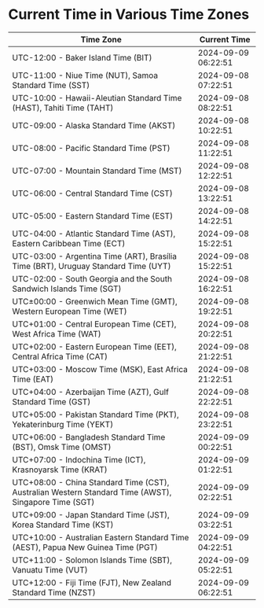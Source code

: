 # Current Time in Various Time Zones

| Time Zone | Current Time |
|-----------|--------------|
| UTC-12:00 - Baker Island Time (BIT) | 2024-09-09 06:22:51 |
| UTC-11:00 - Niue Time (NUT), Samoa Standard Time (SST) | 2024-09-08 07:22:51 |
| UTC-10:00 - Hawaii-Aleutian Standard Time (HAST), Tahiti Time (TAHT) | 2024-09-08 08:22:51 |
| UTC-09:00 - Alaska Standard Time (AKST) | 2024-09-08 10:22:51 |
| UTC-08:00 - Pacific Standard Time (PST) | 2024-09-08 11:22:51 |
| UTC-07:00 - Mountain Standard Time (MST) | 2024-09-08 12:22:51 |
| UTC-06:00 - Central Standard Time (CST) | 2024-09-08 13:22:51 |
| UTC-05:00 - Eastern Standard Time (EST) | 2024-09-08 14:22:51 |
| UTC-04:00 - Atlantic Standard Time (AST), Eastern Caribbean Time (ECT) | 2024-09-08 15:22:51 |
| UTC-03:00 - Argentina Time (ART), Brasília Time (BRT), Uruguay Standard Time (UYT) | 2024-09-08 15:22:51 |
| UTC-02:00 - South Georgia and the South Sandwich Islands Time (SGT) | 2024-09-08 16:22:51 |
| UTC±00:00 - Greenwich Mean Time (GMT), Western European Time (WET) | 2024-09-08 19:22:51 |
| UTC+01:00 - Central European Time (CET), West Africa Time (WAT) | 2024-09-08 20:22:51 |
| UTC+02:00 - Eastern European Time (EET), Central Africa Time (CAT) | 2024-09-08 21:22:51 |
| UTC+03:00 - Moscow Time (MSK), East Africa Time (EAT) | 2024-09-08 21:22:51 |
| UTC+04:00 - Azerbaijan Time (AZT), Gulf Standard Time (GST) | 2024-09-08 22:22:51 |
| UTC+05:00 - Pakistan Standard Time (PKT), Yekaterinburg Time (YEKT) | 2024-09-08 23:22:51 |
| UTC+06:00 - Bangladesh Standard Time (BST), Omsk Time (OMST) | 2024-09-09 00:22:51 |
| UTC+07:00 - Indochina Time (ICT), Krasnoyarsk Time (KRAT) | 2024-09-09 01:22:51 |
| UTC+08:00 - China Standard Time (CST), Australian Western Standard Time (AWST), Singapore Time (SGT) | 2024-09-09 02:22:51 |
| UTC+09:00 - Japan Standard Time (JST), Korea Standard Time (KST) | 2024-09-09 03:22:51 |
| UTC+10:00 - Australian Eastern Standard Time (AEST), Papua New Guinea Time (PGT) | 2024-09-09 04:22:51 |
| UTC+11:00 - Solomon Islands Time (SBT), Vanuatu Time (VUT) | 2024-09-09 05:22:51 |
| UTC+12:00 - Fiji Time (FJT), New Zealand Standard Time (NZST) | 2024-09-09 06:22:51 |
